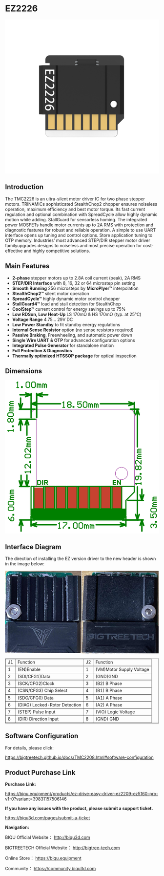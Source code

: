 # EZ2226

<img src=img/EZ2226/EZ2226_Title.png width="600"/>

## **Introduction**

The TMC2226 is an ultra-silent motor driver IC for two phase stepper motors. TRINAMICs sophisticated StealthChop2 chopper ensures noiseless operation, maximum efficiency and best motor torque. Its fast current regulation and optional combination with SpreadCycle allow highly dynamic motion while adding. StallGuard for sensorless homing. The integrated power MOSFETs handle motor currents up to 2A RMS with protection and diagnostic features for robust and reliable operation. A simple to use UART interface opens up tuning and control options. Store application tuning to OTP memory. Industries’ most advanced STEP/DIR stepper motor driver familyupgrades designs to noiseless and most precise operation for cost-effective and highly competitive solutions.

## **Main Features**

- **2-phase** stepper motors up to 2.8A coil current (peak), 2A RMS
- **STEP/DIR Interface** with 8, 16, 32 or 64 microstep pin setting
- **Smooth Running** 256 microsteps by **MicroPlyer™** interpolation 
- **StealthChop2™** silent motor operation
- **SpreadCycle™** highly dynamic motor control chopper
- **StallGuard4™** load and stall detection for StealthChop
- **CoolStep™** current control for energy savings up to 75%
- **Low RDSon, Low Heat-Up** LS 170mΩ & HS 170mΩ (typ. at 25°C)
- **Voltage Range** 4.75… 29V DC
- **Low Power Standby** to fit standby energy regulations
- **Internal Sense Resistor** option (no sense resistors required)
- **Passive Braking**, Freewheeling, and automatic power down
- **Single Wire UART** **& OTP** for advanced configuration options
- **Integrated Pulse Generator** for standalone motion
- **Full Protection & Diagnostics**
- **Thermally optimized HTSSOP package** for optical inspection

## **Dimensions**

<img src=img/EZ2208/EZ2208_Diagram.png width="600"/>

## **Interface Diagram**

The direction of installing the EZ version driver to the new header is shown in the image below:

<img src=img/EZ5160Pro/EZ5160Pro_Interface3.png width="600"/>

<table border="1">
	<tr>
    <td>J1</td><td>Function</td><td>J2</td><td>Function</td></tr>
	<tr>
    <td>1</td><td>(EN)Enable</td><td>1</td><td>(VM)Motor Supply Voltage</td></tr>
	<tr>
    <td>2</td><td>(SDI/CFG1)Data</td><td>2<td>(GND)GND</td></tr>
    <tr>
    <td>3</td><td>(SCK/CFG2)Clock</td><td>3</td><td>(B2) B Phase</td></tr>
    <tr>
    <td>4</td><td>(CSN/CFG3) Chip Select</td><td>4</td><td>(B1) B Phase</td></tr>
    <tr>
    <td>5</td><td>(SDO/CFG0) Data</td><td>5</td><td>(A1) A Phase</td></tr>
    <tr>
    <td>6</td><td>(DIAG) Locked-Rotor Detection</td><td>6</td><td>(A2) A Phase</td></tr>
    <tr>
    <td>7</td><td>(STEP) Pulse Input</td><td>7</td><td>(VIO) Logic Voltage</td></tr>
    <tr>
    <td>8</td><td>(DIR) Direction Input</td><td>8</td><td>(GND) GND</td></tr>
    <tr>
</table>

## **Software Configuration**

For details, please click: 

https://bigtreetech.github.io/docs/TMC2208.html#software-configuration



## Product Purchase Link

**Purchase Link:**

https://biqu.equipment/products/ez-drive-easy-driver-ez2209-ez5160-pro-v1-0?variant=39831157506146



**If you have any issues with the product, please submit a support ticket.**

https://biqu3d.com/pages/submit-a-ticket



**Navigation:**

BIQU Official Website：                            				http://biqu3d.com

BIGTREETECH Official Website：            				 http://bigtree-tech.com

Online Store：                                           				 https://biqu.equipment

Community：                                            				  https://community.biqu3d.com
